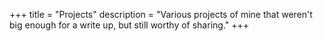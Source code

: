+++
title = "Projects"
description = "Various projects of mine that weren't big enough for a write up, but still worthy of sharing."
+++
